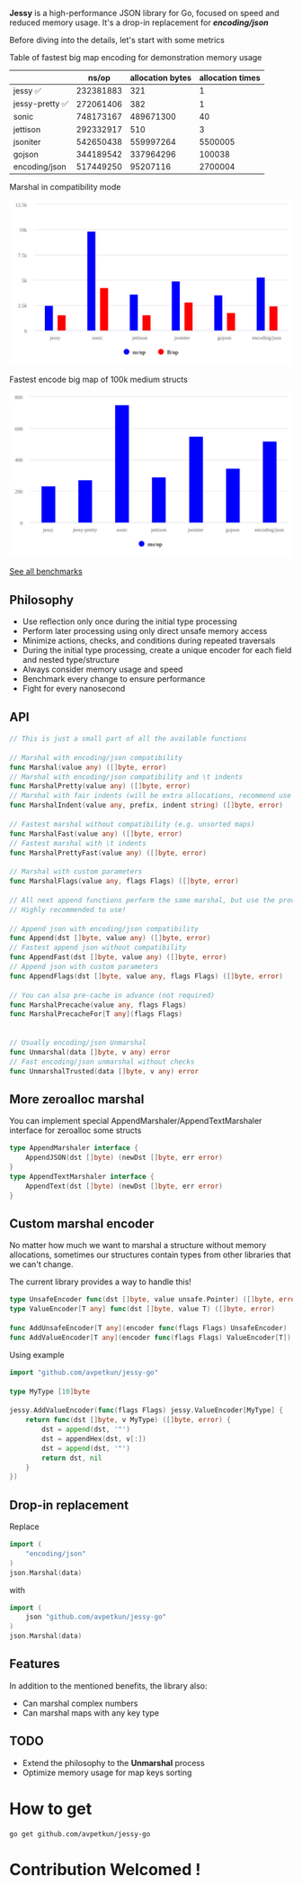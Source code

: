 **Jessy** is a high-performance JSON library for Go, focused on speed and reduced memory usage. It's a drop-in replacement for **_encoding/json_**

Before diving into the details, let's start with some metrics

Table of fastest big map encoding for demonstration memory usage

|                 | ns/op     | allocation bytes | allocation times |
| --------------- | --------- | ---------------- | ---------------- |
| jessy ✅        | 232381883 | 321              | 1                |
| jessy-pretty ✅ | 272061406 | 382              | 1                |
| sonic           | 748173167 | 489671300        | 40               |
| jettison        | 292332917 | 510              | 3                |
| jsoniter        | 542650438 | 559997264        | 5500005          |
| gojson          | 344189542 | 337964296        | 100038           |
| encoding/json   | 517449250 | 95207116         | 2700004          |

Marshal in compatibility mode

![marshal](benchmarks/chart-struct-std-marshal.svg)

Fastest encode big map of 100k medium structs

![fast-encode](benchmarks/chart-big-map-fast.svg)

[See all benchmarks](benchmarks)

## Philosophy

- Use reflection only once during the initial type processing
- Perform later processing using only direct unsafe memory access
- Minimize actions, checks, and conditions during repeated traversals
- During the initial type processing, create a unique encoder for each field and nested type/structure
- Always consider memory usage and speed
- Benchmark every change to ensure performance
- Fight for every nanosecond

## API

```go
// This is just a small part of all the available functions

// Marshal with encoding/json compatibility
func Marshal(value any) ([]byte, error)
// Marshal with encoding/json compatibility and \t indents
func MarshalPretty(value any) ([]byte, error)
// Marshal with fair indents (will be extra allocations, recommend use Pretty)
func MarshalIndent(value any, prefix, indent string) ([]byte, error)

// Fastest marshal without compatibility (e.g. unsorted maps)
func MarshalFast(value any) ([]byte, error)
// Fastest marshal with \t indents
func MarshalPrettyFast(value any) ([]byte, error)

// Marshal with custom parameters
func MarshalFlags(value any, flags Flags) ([]byte, error)

// All next append functions perform the same marshal, but use the provided buffer to avoid allocations.
// Highly recommended to use!

// Append json with encoding/json compatibility
func Append(dst []byte, value any) ([]byte, error)
// Fastest append json without compatibility
func AppendFast(dst []byte, value any) ([]byte, error)
// Append json with custom parameters
func AppendFlags(dst []byte, value any, flags Flags) ([]byte, error)

// You can also pre-cache in advance (not required)
func MarshalPrecache(value any, flags Flags)
func MarshalPrecacheFor[T any](flags Flags)


// Usually encoding/json Unmarshal
func Unmarshal(data []byte, v any) error
// Fast encoding/json unmarshal without checks
func UnmarshalTrusted(data []byte, v any) error
```

## More zeroalloc marshal

You can implement special AppendMarshaler/AppendTextMarshaler interface for zeroalloc some structs

```go
type AppendMarshaler interface {
    AppendJSON(dst []byte) (newDst []byte, err error)
}
type AppendTextMarshaler interface {
    AppendText(dst []byte) (newDst []byte, err error)
}
```

## Custom marshal encoder

No matter how much we want to marshal a structure without memory allocations, sometimes our structures contain types from other libraries that we can't change.

The current library provides a way to handle this!

```go
type UnsafeEncoder func(dst []byte, value unsafe.Pointer) ([]byte, error)
type ValueEncoder[T any] func(dst []byte, value T) ([]byte, error)

func AddUnsafeEncoder[T any](encoder func(flags Flags) UnsafeEncoder)
func AddValueEncoder[T any](encoder func(flags Flags) ValueEncoder[T])
```

Using example

```go
import "github.com/avpetkun/jessy-go"

type MyType [10]byte

jessy.AddValueEncoder(func(flags Flags) jessy.ValueEncoder[MyType] {
    return func(dst []byte, v MyType) ([]byte, error) {
        dst = append(dst, '"')
        dst = appendHex(dst, v[:])
        dst = append(dst, '"')
        return dst, nil
    }
})
```

## Drop-in replacement

Replace

```go
import (
    "encoding/json"
)
json.Marshal(data)
```

with

```go
import (
    json "github.com/avpetkun/jessy-go"
)
json.Marshal(data)
```

## Features

In addition to the mentioned benefits, the library also:

- Can marshal complex numbers
- Can marshal maps with any key type

## TODO

- Extend the philosophy to the **Unmarshal** process
- Optimize memory usage for map keys sorting

# How to get

```
go get github.com/avpetkun/jessy-go
```

# Contribution Welcomed !
